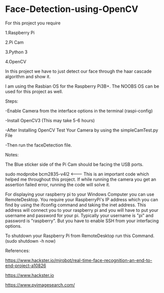# Face-Detection-using-OpenCV

For this project you require

1.Raspberry Pi

2.Pi Cam

3.Python 3

4.OpenCV

In this project we have to just detect our face through the haar cascade algorithm and show it.

I am using the Rasbian OS for the Raspberry Pi3B+. The NOOBS OS can be used for this project as well.

Steps:

-Enable Camera from the interface options in the terminal (raspi-config)

-Install OpenCV3 (This may take 5-6 hours)

-After Installing OpenCV Test Your Camera by using the simpleCamTest.py File

-Then run the faceDetection file.

Notes:

The Blue sticker side of the Pi Cam should be facing the USB ports.

sudo modprobe bcm2835-v4l2 <--- This is an important code which helped me throughout this project. If while running the camera you get an assertion failed error, running the code will solve it.

For displaying your raspberry pi to your Windows Computer you can use RemoteDesktop. You require your RaspberryPi's IP address which you can find by using the ifconfig command and taking the inet address. This address will connect you to your raspberry pi and you will have to put your username and password for your pi. Typically your username is "pi" and password is "raspberry". But you have to enable SSH from your interfacing options.

To shutdown your Raspberry Pi from RemoteDesktop run this Command. (sudo shutdown -h now)

References:

https://www.hackster.io/mjrobot/real-time-face-recognition-an-end-to-end-project-a10826

https://www.hackster.io

https://www.pyimagesearch.com/
